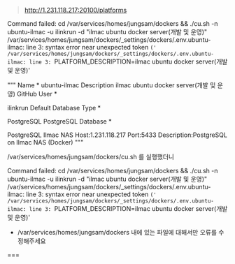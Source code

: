 > http://1.231.118.217:20100/platforms

Command failed: cd /var/services/homes/jungsam/dockers && ./cu.sh -n ubuntu-ilmac -u ilinkrun -d "ilmac ubuntu docker server(개발 및 운영)" /var/services/homes/jungsam/dockers/_settings/dockers/.env.ubuntu-ilmac: line 3: syntax error near unexpected token `(' /var/services/homes/jungsam/dockers/_settings/dockers/.env.ubuntu-ilmac: line 3: `PLATFORM_DESCRIPTION=ilmac ubuntu docker server(개발 및 운영)'

"""
Name *
ubuntu-ilmac
Description
ilmac ubuntu docker server(개발 및 운영)
GitHub User *

ilinkrun
Default Database Type *

PostgreSQL
PostgreSQL Database *

PostgreSQL Ilmac NAS
Host:1.231.118.217
Port:5433
Description:PostgreSQL on Ilmac NAS (Docker)
"""



 /var/services/homes/jungsam/dockers/cu.sh 를 실행했더니

Command failed: cd /var/services/homes/jungsam/dockers && ./cu.sh -n ubuntu-ilmac -u ilinkrun -d "ilmac ubuntu docker server(개발 및 운영)" /var/services/homes/jungsam/dockers/_settings/dockers/.env.ubuntu-ilmac: line 3: syntax error near unexpected token `(' /var/services/homes/jungsam/dockers/_settings/dockers/.env.ubuntu-ilmac: line 3: `PLATFORM_DESCRIPTION=ilmac ubuntu docker server(개발 및 운영)'

- /var/services/homes/jungsam/dockers 내에 있는 파일에 대해서만 오류를 수정해주세요

===
